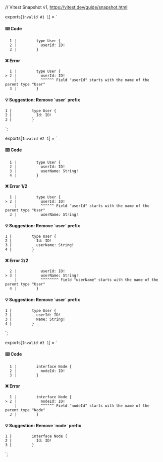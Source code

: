 // Vitest Snapshot v1, https://vitest.dev/guide/snapshot.html

exports[`Invalid #1 1`] = `
#### ⌨️ Code

      1 |         type User {
      2 |           userId: ID!
      3 |         }

#### ❌ Error

      1 |         type User {
    > 2 |           userId: ID!
        |           ^^^^^^ Field "userId" starts with the name of the parent type "User"
      3 |         }

#### 💡 Suggestion: Remove \`user\` prefix

    1 |         type User {
    2 |           Id: ID!
    3 |         }
`;

exports[`Invalid #2 1`] = `
#### ⌨️ Code

      1 |         type User {
      2 |           userId: ID!
      3 |           userName: String!
      4 |         }

#### ❌ Error 1/2

      1 |         type User {
    > 2 |           userId: ID!
        |           ^^^^^^ Field "userId" starts with the name of the parent type "User"
      3 |           userName: String!

#### 💡 Suggestion: Remove \`user\` prefix

    1 |         type User {
    2 |           Id: ID!
    3 |           userName: String!
    4 |         }

#### ❌ Error 2/2

      2 |           userId: ID!
    > 3 |           userName: String!
        |           ^^^^^^^^ Field "userName" starts with the name of the parent type "User"
      4 |         }

#### 💡 Suggestion: Remove \`user\` prefix

    1 |         type User {
    2 |           userId: ID!
    3 |           Name: String!
    4 |         }
`;

exports[`Invalid #3 1`] = `
#### ⌨️ Code

      1 |         interface Node {
      2 |           nodeId: ID!
      3 |         }

#### ❌ Error

      1 |         interface Node {
    > 2 |           nodeId: ID!
        |           ^^^^^^ Field "nodeId" starts with the name of the parent type "Node"
      3 |         }

#### 💡 Suggestion: Remove \`node\` prefix

    1 |         interface Node {
    2 |           Id: ID!
    3 |         }
`;
